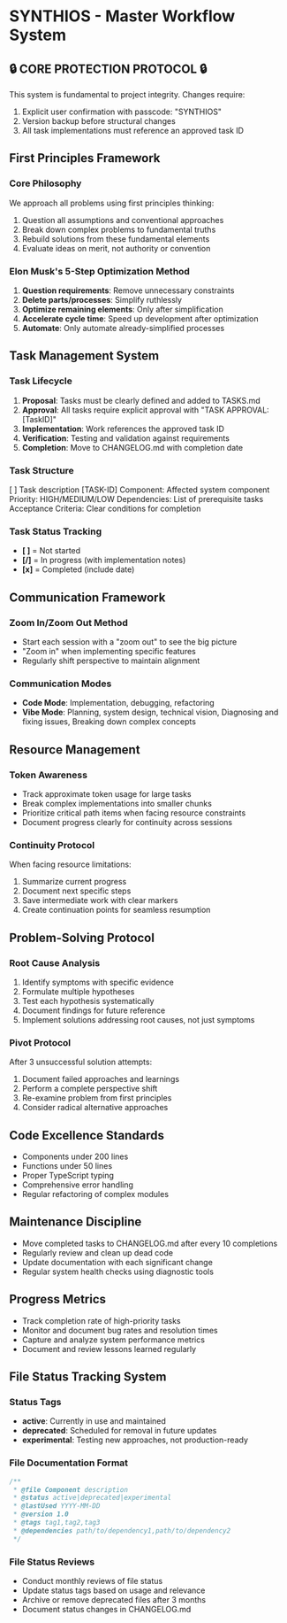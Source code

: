 
# SYNTHIOS - Master Workflow System

## 🔒 CORE PROTECTION PROTOCOL 🔒

This system is fundamental to project integrity. Changes require:
1. Explicit user confirmation with passcode: "SYNTHIOS"
2. Version backup before structural changes
3. All task implementations must reference an approved task ID

## First Principles Framework

### Core Philosophy
We approach all problems using first principles thinking:
1. Question all assumptions and conventional approaches
2. Break down complex problems to fundamental truths
3. Rebuild solutions from these fundamental elements
4. Evaluate ideas on merit, not authority or convention

### Elon Musk's 5-Step Optimization Method
1. **Question requirements**: Remove unnecessary constraints
2. **Delete parts/processes**: Simplify ruthlessly
3. **Optimize remaining elements**: Only after simplification
4. **Accelerate cycle time**: Speed up development after optimization
5. **Automate**: Only automate already-simplified processes

## Task Management System

### Task Lifecycle
1. **Proposal**: Tasks must be clearly defined and added to TASKS.md
2. **Approval**: All tasks require explicit approval with "TASK APPROVAL: [TaskID]"
3. **Implementation**: Work references the approved task ID
4. **Verification**: Testing and validation against requirements
5. **Completion**: Move to CHANGELOG.md with completion date

### Task Structure
[ ] Task description [TASK-ID]
Component: Affected system component
Priority: HIGH/MEDIUM/LOW
Dependencies: List of prerequisite tasks
Acceptance Criteria: Clear conditions for completion

### Task Status Tracking
- **[ ]** = Not started
- **[/]** = In progress (with implementation notes)
- **[x]** = Completed (include date)

## Communication Framework

### Zoom In/Zoom Out Method
- Start each session with a "zoom out" to see the big picture
- "Zoom in" when implementing specific features
- Regularly shift perspective to maintain alignment

### Communication Modes
- **Code Mode**: Implementation, debugging, refactoring
- **Vibe Mode**: Planning, system design, technical vision, Diagnosing and fixing issues, Breaking down complex concepts

## Resource Management

### Token Awareness
- Track approximate token usage for large tasks
- Break complex implementations into smaller chunks
- Prioritize critical path items when facing resource constraints
- Document progress clearly for continuity across sessions

### Continuity Protocol
When facing resource limitations:
1. Summarize current progress
2. Document next specific steps
3. Save intermediate work with clear markers
4. Create continuation points for seamless resumption

## Problem-Solving Protocol

### Root Cause Analysis
1. Identify symptoms with specific evidence
2. Formulate multiple hypotheses
3. Test each hypothesis systematically
4. Document findings for future reference
5. Implement solutions addressing root causes, not just symptoms

### Pivot Protocol
After 3 unsuccessful solution attempts:
1. Document failed approaches and learnings
2. Perform a complete perspective shift
3. Re-examine problem from first principles
4. Consider radical alternative approaches

## Code Excellence Standards

- Components under 200 lines
- Functions under 50 lines
- Proper TypeScript typing
- Comprehensive error handling
- Regular refactoring of complex modules

## Maintenance Discipline

- Move completed tasks to CHANGELOG.md after every 10 completions
- Regularly review and clean up dead code
- Update documentation with each significant change
- Regular system health checks using diagnostic tools

## Progress Metrics

- Track completion rate of high-priority tasks
- Monitor and document bug rates and resolution times
- Capture and analyze system performance metrics
- Document and review lessons learned regularly

## File Status Tracking System

### Status Tags
- **active**: Currently in use and maintained
- **deprecated**: Scheduled for removal in future updates
- **experimental**: Testing new approaches, not production-ready

### File Documentation Format
```typescript
/**
 * @file Component description
 * @status active|deprecated|experimental
 * @lastUsed YYYY-MM-DD
 * @version 1.0
 * @tags tag1,tag2,tag3
 * @dependencies path/to/dependency1,path/to/dependency2
 */
```

### File Status Reviews
- Conduct monthly reviews of file status
- Update status tags based on usage and relevance
- Archive or remove deprecated files after 3 months
- Document status changes in CHANGELOG.md
